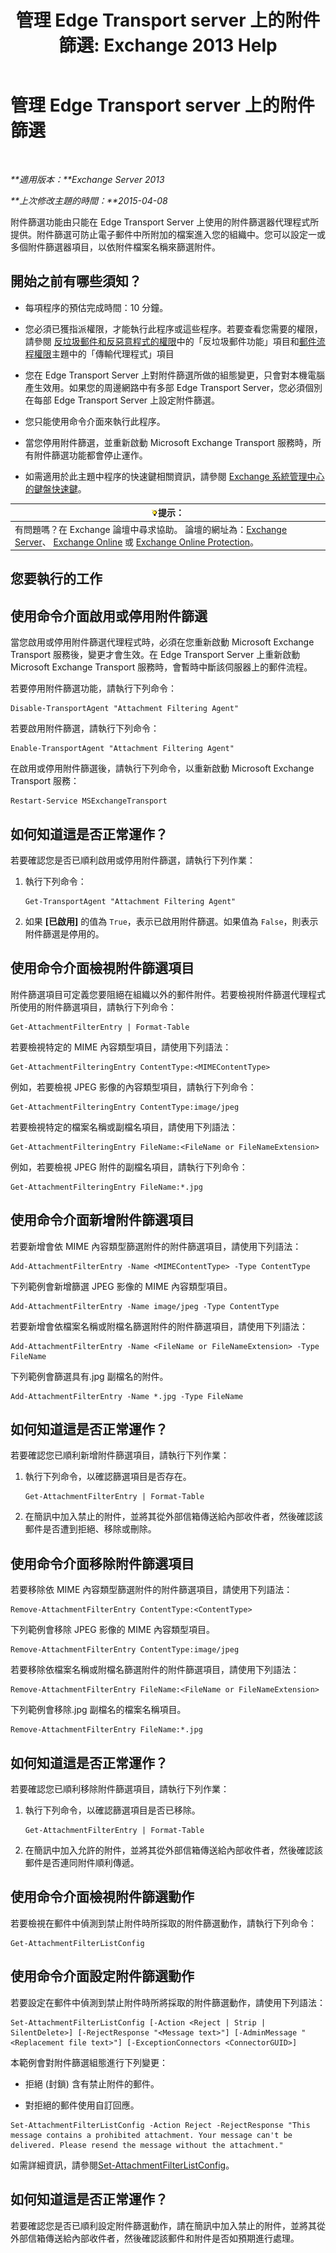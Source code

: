 ﻿---
title: '管理 Edge Transport server 上的附件篩選: Exchange 2013 Help'
TOCTitle: 管理 Edge Transport server 上的附件篩選
ms:assetid: 2ec91cc6-6ade-48ee-88bb-66153874393d
ms:mtpsurl: https://technet.microsoft.com/zh-tw/library/Aa997139(v=EXCHG.150)
ms:contentKeyID: 60828710
ms.date: 05/21/2018
mtps_version: v=EXCHG.150
ms.translationtype: MT
---

# 管理 Edge Transport server 上的附件篩選

 

_**適用版本：**Exchange Server 2013_

_**上次修改主題的時間：**2015-04-08_

附件篩選功能由只能在 Edge Transport Server 上使用的附件篩選器代理程式所提供。附件篩選可防止電子郵件中所附加的檔案進入您的組織中。您可以設定一或多個附件篩選器項目，以依附件檔案名稱來篩選附件。

## 開始之前有哪些須知？

  - 每項程序的預估完成時間：10 分鐘。

  - 您必須已獲指派權限，才能執行此程序或這些程序。若要查看您需要的權限，請參閱 [反垃圾郵件和反惡意程式的權限](anti-spam-and-anti-malware-permissions-exchange-2013-help.md)中的「反垃圾郵件功能」項目和[郵件流程權限](mail-flow-permissions-exchange-2013-help.md)主題中的「傳輸代理程式」項目

  - 您在 Edge Transport Server 上對附件篩選所做的組態變更，只會對本機電腦產生效用。如果您的周邊網路中有多部 Edge Transport Server，您必須個別在每部 Edge Transport Server 上設定附件篩選。

  - 您只能使用命令介面來執行此程序。

  - 當您停用附件篩選，並重新啟動 Microsoft Exchange Transport 服務時，所有附件篩選功能都會停止運作。

  - 如需適用於此主題中程序的快速鍵相關資訊，請參閱 [Exchange 系統管理中心的鍵盤快速鍵](keyboard-shortcuts-in-the-exchange-admin-center-exchange-online-protection-help.md)。

<table>
<thead>
<tr class="header">
<th><img src="images/Bb124558.tip(EXCHG.150).gif" title="提示" alt="提示" />提示：</th>
</tr>
</thead>
<tbody>
<tr class="odd">
<td>有問題嗎？在 Exchange 論壇中尋求協助。 論壇的網址為：<a href="https://go.microsoft.com/fwlink/p/?linkid=60612">Exchange Server</a>、 <a href="https://go.microsoft.com/fwlink/p/?linkid=267542">Exchange Online</a> 或 <a href="https://go.microsoft.com/fwlink/p/?linkid=285351">Exchange Online Protection</a>。</td>
</tr>
</tbody>
</table>


## 您要執行的工作

## 使用命令介面啟用或停用附件篩選

當您啟用或停用附件篩選代理程式時，必須在您重新啟動 Microsoft Exchange Transport 服務後，變更才會生效。在 Edge Transport Server 上重新啟動 Microsoft Exchange Transport 服務時，會暫時中斷該伺服器上的郵件流程。

若要停用附件篩選功能，請執行下列命令：

    Disable-TransportAgent "Attachment Filtering Agent"

若要啟用附件篩選，請執行下列命令：

    Enable-TransportAgent "Attachment Filtering Agent"

在啟用或停用附件篩選後，請執行下列命令，以重新啟動 Microsoft Exchange Transport 服務：

    Restart-Service MSExchangeTransport

## 如何知道這是否正常運作？

若要確認您是否已順利啟用或停用附件篩選，請執行下列作業：

1.  執行下列命令：
    
        Get-TransportAgent "Attachment Filtering Agent"

2.  如果 **\[已啟用\]** 的值為 `True`，表示已啟用附件篩選。如果值為 `False`，則表示附件篩選是停用的。

## 使用命令介面檢視附件篩選項目

附件篩選項目可定義您要阻絕在組織以外的郵件附件。若要檢視附件篩選代理程式所使用的附件篩選項目，請執行下列命令：

    Get-AttachmentFilterEntry | Format-Table

若要檢視特定的 MIME 內容類型項目，請使用下列語法：

    Get-AttachmentFilteringEntry ContentType:<MIMEContentType>

例如，若要檢視 JPEG 影像的內容類型項目，請執行下列命令：

    Get-AttachmentFilteringEntry ContentType:image/jpeg

若要檢視特定的檔案名稱或副檔名項目，請使用下列語法：

    Get-AttachmentFilteringEntry FileName:<FileName or FileNameExtension>

例如，若要檢視 JPEG 附件的副檔名項目，請執行下列命令：

    Get-AttachmentFilteringEntry FileName:*.jpg

## 使用命令介面新增附件篩選項目

若要新增會依 MIME 內容類型篩選附件的附件篩選項目，請使用下列語法：

    Add-AttachmentFilterEntry -Name <MIMEContentType> -Type ContentType

下列範例會新增篩選 JPEG 影像的 MIME 內容類型項目。

    Add-AttachmentFilterEntry -Name image/jpeg -Type ContentType

若要新增會依檔案名稱或附檔名篩選附件的附件篩選項目，請使用下列語法：

    Add-AttachmentFilterEntry -Name <FileName or FileNameExtension> -Type FileName

下列範例會篩選具有.jpg 副檔名的附件。

    Add-AttachmentFilterEntry -Name *.jpg -Type FileName

## 如何知道這是否正常運作？

若要確認您已順利新增附件篩選項目，請執行下列作業：

1.  執行下列命令，以確認篩選項目是否存在。
    
        Get-AttachmentFilterEntry | Format-Table

2.  在簡訊中加入禁止的附件，並將其從外部信箱傳送給內部收件者，然後確認該郵件是否遭到拒絕、移除或刪除。

## 使用命令介面移除附件篩選項目

若要移除依 MIME 內容類型篩選附件的附件篩選項目，請使用下列語法：

    Remove-AttachmentFilterEntry ContentType:<ContentType>

下列範例會移除 JPEG 影像的 MIME 內容類型項目。

    Remove-AttachmentFilterEntry ContentType:image/jpeg

若要移除依檔案名稱或附檔名篩選附件的附件篩選項目，請使用下列語法：

    Remove-AttachmentFilterEntry FileName:<FileName or FileNameExtension>

下列範例會移除.jpg 副檔名的檔案名稱項目。

    Remove-AttachmentFilterEntry FileName:*.jpg

## 如何知道這是否正常運作？

若要確認您已順利移除附件篩選項目，請執行下列作業：

1.  執行下列命令，以確認篩選項目是否已移除。
    
        Get-AttachmentFilterEntry | Format-Table

2.  在簡訊中加入允許的附件，並將其從外部信箱傳送給內部收件者，然後確認該郵件是否連同附件順利傳遞。

## 使用命令介面檢視附件篩選動作

若要檢視在郵件中偵測到禁止附件時所採取的附件篩選動作，請執行下列命令：

    Get-AttachmentFilterListConfig

## 使用命令介面設定附件篩選動作

若要設定在郵件中偵測到禁止附件時所將採取的附件篩選動作，請使用下列語法：

    Set-AttachmentFilterListConfig [-Action <Reject | Strip | SilentDelete>] [-RejectResponse "<Message text>"] [-AdminMessage "<Replacement file text>"] [-ExceptionConnectors <ConnectorGUID>]

本範例會對附件篩選組態進行下列變更：

  - 拒絕 (封鎖) 含有禁止附件的郵件。

  - 對拒絕的郵件使用自訂回應。

<!-- end list -->

    Set-AttachmentFilterListConfig -Action Reject -RejectResponse "This message contains a prohibited attachment. Your message can't be delivered. Please resend the message without the attachment."

如需詳細資訊，請參閱[Set-AttachmentFilterListConfig](https://technet.microsoft.com/zh-tw/library/bb123483\(v=exchg.150\))。

## 如何知道這是否正常運作？

若要確認您是否已順利設定附件篩選動作，請在簡訊中加入禁止的附件，並將其從外部信箱傳送給內部收件者，然後確認該郵件和附件是否如預期進行處理。

